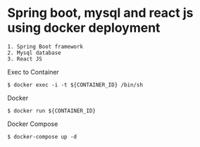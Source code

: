   # Spring boot, mysql and react js using docker deployment

    1. Spring Boot framework
    2. Mysql database
    3. React JS
    
   
  Exec to Container 
  
    $ docker exec -i -t ${CONTAINER_ID} /bin/sh
    
  Docker 
    
    $ docker run ${CONTAINER_ID}  
    
  Docker Compose
    
    $ docker-compose up -d